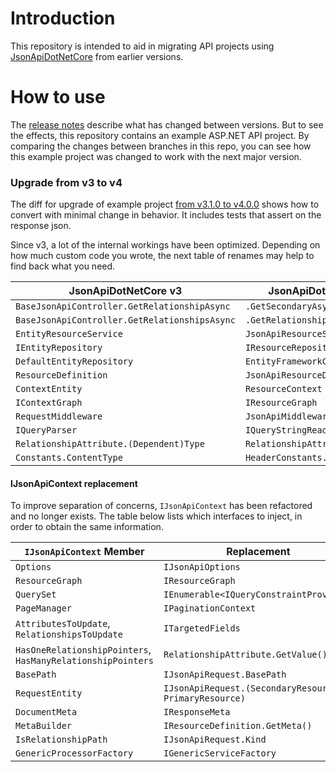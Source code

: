 # Introduction
This repository is intended to aid in migrating API projects using [JsonApiDotNetCore](https://github.com/json-api-dotnet/JsonApiDotNetCore) from earlier versions.

# How to use
The [release notes](https://github.com/json-api-dotnet/JsonApiDotNetCore/releases) describe what has changed between versions.
But to see the effects, this repository contains an example ASP.NET API project.
By comparing the changes between branches in this repo, you can see how this example project was changed to work with the next major version.

### Upgrade from v3 to v4

The diff for upgrade of example project [from v3.1.0 to v4.0.0](https://github.com/json-api-dotnet/MigrationGuide/compare/release/3.1.0...release/4.0.0) shows how to convert with minimal change in behavior. It includes tests that assert on the response json.

Since v3, a lot of the internal workings have been optimized. Depending on how much custom code you wrote, the next table of renames may help to find back what you need.

| JsonApiDotNetCore v3  | JsonApiDotNetCore v4 |
| --- | --- |
| `BaseJsonApiController.GetRelationshipAsync` | `.GetSecondaryAsync` |
| `BaseJsonApiController.GetRelationshipsAsync` | `.GetRelationshipAsync` |
| `EntityResourceService` | `JsonApiResourceService` |
| `IEntityRepository` | `IResourceRepository` |
| `DefaultEntityRepository` | `EntityFrameworkCoreRepository` |
| `ResourceDefinition` | `JsonApiResourceDefinition` |
| `ContextEntity` | `ResourceContext` |
| `IContextGraph` | `IResourceGraph` |
| `RequestMiddleware` | `JsonApiMiddleware` |
| `IQueryParser` | `IQueryStringReader` |
| `RelationshipAttribute.(Dependent)Type` | `RelationshipAttribute.RightType` |
| `Constants.ContentType` | `HeaderConstants.MediaType` |


#### IJsonApiContext replacement
To improve separation of concerns, `IJsonApiContext` has been refactored and no longer exists.
The table below lists which interfaces to inject, in order to obtain the same information.

| `IJsonApiContext` Member  | Replacement |
| --- | --- |
| `Options` | `IJsonApiOptions` |
| `ResourceGraph` |`IResourceGraph` |
| `QuerySet`| `IEnumerable<IQueryConstraintProvider>`|
| `PageManager` | `IPaginationContext` |
| `AttributesToUpdate`, `RelationshipsToUpdate` | `ITargetedFields` |
| `HasOneRelationshipPointers`, `HasManyRelationshipPointers` | `RelationshipAttribute.GetValue()` |
| `BasePath` | `IJsonApiRequest.BasePath` |
| `RequestEntity` | `IJsonApiRequest.(SecondaryResource ?? PrimaryResource)` |
| `DocumentMeta` | `IResponseMeta` |
| `MetaBuilder` | `IResourceDefinition.GetMeta()` |
| `IsRelationshipPath` | `IJsonApiRequest.Kind` |
| `GenericProcessorFactory` | `IGenericServiceFactory` |
